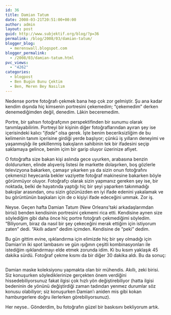 ```yaml
---
id: 36
title: Damian Tatum
date: 2008-03-21T20:51:00+00:00
author: admin
layout: post
guid: http://www.subjektif.org/blog/?p=36
permalink: /blog/2008/03/damian-tatum/
blogger_blog:
  - merenswall.blogspot.com
blogger_permalink:
  - /2008/03/damian-tatum.html
pvc_views:
  - "4262"
categories:
  - blogpost
  - Ben Bugün Bunu Çektim
  - Ben, Meren Bey Nasılım
---
```

Nedense portre fotoğrafı çekmek bana hep çok zor gelmiştir. Şu ana kadar kendim dışında hiç kimsenin portresini çekemedim; &#8220;çekemedim&#8221; derken denemediğimden değil, denedim. Lâkin beceremedim.

Portre, bir şahsın fotoğrafçının perspektifinden bir sunumu olarak tanımlayabilirim. Portreyi bir kişinin diğer fotoğraflarından ayıran şey ise içerisindeki kalıcı &#8220;<span style="font-style: italic;">ifade</span>&#8221; olsa gerek. İşte benim beceriksizliğim de bu kelimenin tanım içerisine girdiği yerde başlıyor; çünkü iş yılların deneyimi ve yaşanmışlığı ile şekillenmiş bakışların sahibinin tek bir ifadesini seçip saklamaya gelince, benim içim bir garip oluyor üzerinize afiyet.

O fotoğrafta size bakan kişi aslında gece uyurken, arabasına benzin doldururken, elinde alışveriş listesi ile markette dolaşırken, boş gözlerle televizyona bakarken, çamaşır yıkarken ya da sizin onun fotoğrafını çekmenizi heyecanla bekler vaziyette fotoğraf makinesine bakarken böyle görünmüyor oluyor. Fotoğrafçı olarak sizin yapmanız gereken şey ise, bir noktada, belki de hayatında yaptığı hiç bir şeyi yaparken takınmadığı bakışlar arasından, onu sizin gözünüzden en iyi ifade edenini yakalamak ve bu görüntünün başkaları için de o kişiyi ifade edeceğini ummak. Zor iş.

Neyse. Geçen hafta Damian Tatum (New Orleans&#8217;taki arkadaşlarımdan birisi) benden kendisinin portresini çekmemi rica etti. Kendisine aynen size söylediğim gibi daha önce hiç portre fotoğrafı çekmediğimi söyledim. &#8220;Biliyorum, biraz da nasıl bir şey çekeceğini merak ettiğim için istiyorum zaten&#8221; dedi. &#8220;Akıllı adam&#8221; dedim içimden. Kendisine de &#8220;peki&#8221; dedim.

Bu gün gittim evine, ışıklandırma için elimizde hiç bir şey olmadığı için Damian&#8217;ın iki spot lambasını ve gün ışığının çeşitli kombinasyonları ile istediğim ışıklandırmayı elde etmek zorunda idim. Ki bu kısım yaklaşık 45 dakika sürdü. Fotoğraf çekme kısmı da bir diğer 30 dakika aldı. Bu da sonuç:

<div style="text-align: center;">
  <img class="aligncenter" title="Damian" alt="" src="{{ site.baseurl }}/images/damian-tatum-damian-800.jpg" />
</div>

Damian maske koleksiyonu yapmakta olan bir mühendis. Akıllı, zeki birisi. Siz konuşurken söylediklerinize gerçekten önem verdiğini hissedebiliyorsunuz fakat ilgisi çok hızlı yön değiştirebiliyor (hatta ilgisi bedeninin de yönünü değiştirdiği zaman tadından yenmez durumlar söz konusu olabiliyor; siz konuşurken Damian&#8217;ı aniden mis gibi kokan hamburgerlere doğru ilerlerken görebiliyorsunuz).

Her neyse.. Gönderdim, bu fotoğrafın güzel bir baskısını bekliyorum artık.
